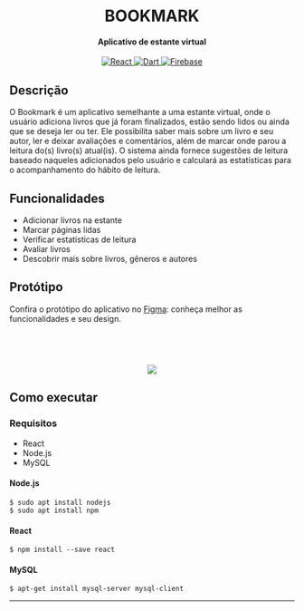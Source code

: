 <h1 align="center">
  <br>
 	BOOKMARK
  <br>
</h1>

<h4 align="center">Aplicativo de estante virtual</h4>

<p align="center">
  <a href="https://reactjs.org/">
    <img src="https://img.shields.io/badge/React-17.0.1-98D3D1?style=for-the-badge&logo=React"
         alt="React">
          </a>
  <a href="https://nodejs.org/">
    <img src="https://img.shields.io/badge/Node.js-14.16.0-43895D?style=for-the-badge&logo=Node.js"
         alt="Dart">
          </a>
  <a href="https://mysql.com/">
    <img src="https://img.shields.io/badge/MySQL-8.0.0-6087DB?style=for-the-badge&logo=MySQL"
         alt="Firebase">
          </a>
    
</p>

## Descrição
O Bookmark é um aplicativo semelhante a uma estante virtual, onde o usuário adiciona livros que já foram finalizados, estão sendo lidos ou ainda que se deseja ler ou ter. Ele possibilita saber mais sobre um livro e seu autor, ler e deixar avaliações e comentários, além de marcar onde parou a leitura do(s) livro(s) atual(is). O sistema ainda fornece sugestões de leitura baseado naqueles adicionados pelo usuário e calculará as estatísticas para o acompanhamento do hábito de leitura. 

## Funcionalidades

* Adicionar livros na estante
* Marcar páginas lidas
* Verificar estatísticas de leitura
* Avaliar livros
* Descobrir mais sobre livros, gêneros e autores

## Protótipo
Confira o protótipo do aplicativo no <a href="https://www.figma.com/proto/pLd950Q5pwy6glaK50Z9CQ/Bookmark-app-(PT)---Fixed?node-id=0%3A453&scaling=min-zoom" title="Protótipo do Bookmark">Figma</a>: conheça melhor as funcionalidades e seu design.

<h1 align="center">
  <br>
 	<img src="https://i.imgur.com/t19SIRe.png"></a>
  <br>
</h1>


## Como executar

### Requisitos

* React
* Node.js
* MySQL

#### Node.js

```
$ sudo apt install nodejs
$ sudo apt install npm
```

#### React

```
$ npm install --save react
```

#### MySQL

```
$ apt-get install mysql-server mysql-client
```

---
